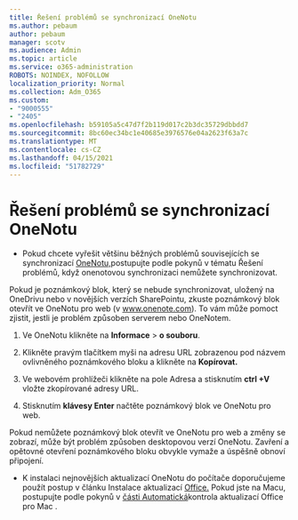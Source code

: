 ```yaml
---
title: Řešení problémů se synchronizací OneNotu
ms.author: pebaum
author: pebaum
manager: scotv
ms.audience: Admin
ms.topic: article
ms.service: o365-administration
ROBOTS: NOINDEX, NOFOLLOW
localization_priority: Normal
ms.collection: Adm_O365
ms.custom:
- "9000555"
- "2405"
ms.openlocfilehash: b59105a5c47d7f2b119d017c2b3dc35729dbbdd7
ms.sourcegitcommit: 8bc60ec34bc1e40685e3976576e04a2623f63a7c
ms.translationtype: MT
ms.contentlocale: cs-CZ
ms.lasthandoff: 04/15/2021
ms.locfileid: "51782729"
---
```

# <a name="troubleshoot-onenote-sync-issues"></a>Řešení problémů se synchronizací OneNotu

* Pokud chcete vyřešit většinu běžných problémů souvisejících se synchronizací [OneNotu,](https://support.office.com/article/Fix-issues-when-you-can-t-sync-OneNote-299495ef-66d1-448f-90c1-b785a6968d45)postupujte podle pokynů v tématu Řešení problémů, když onenotovou synchronizaci nemůžete synchronizovat.

Pokud je poznámkový blok, který se nebude synchronizovat, uložený na OneDrivu nebo v novějších verzích SharePointu, zkuste poznámkový blok otevřít ve OneNotu pro web (v www.onenote.com). To vám může pomoct zjistit, jestli je problém způsoben serverem nebo OneNotem.

1. Ve OneNotu klikněte na **Informace**  >  **o souboru**.

2. Klikněte pravým tlačítkem myši na adresu URL zobrazenou pod názvem ovlivněného poznámkového bloku a klikněte na **Kopírovat.**

3. Ve webovém prohlížeči klikněte na pole Adresa a stisknutím **ctrl +V** vložte zkopírované adresy URL.

4. Stisknutím **klávesy Enter** načtěte poznámkový blok ve OneNotu pro web.

Pokud nemůžete poznámkový blok otevřít ve OneNotu pro web a změny se zobrazí, může být problém způsoben desktopovou verzí OneNotu. Zavření a opětovné otevření poznámkového bloku obvykle vymaže a úspěšně obnoví připojení.

* K instalaci nejnovějších aktualizací OneNotu do počítače doporučujeme použít postup v článku Instalace aktualizací [Office.](https://support.office.com/article/Install-Office-updates-2ab296f3-7f03-43a2-8e50-46de917611c5) Pokud jste na Macu, postupujte podle pokynů v [části Automatická](https://support.office.com/article/update-office-for-mac-automatically-bfd1e497-c24d-4754-92ab-910a4074d7c1)kontrola aktualizací Office pro Mac .
